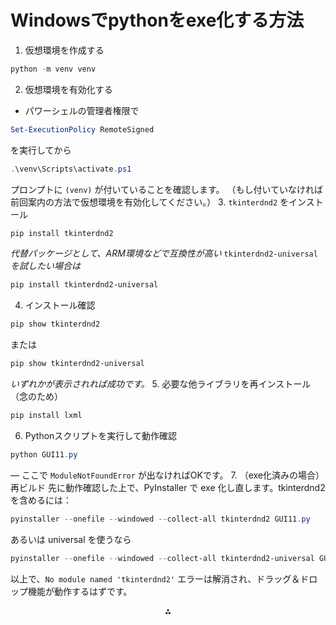 

# Windowsでpythonをexe化する方法


1. 仮想環境を作成する

```powershell
python -m venv venv
```

2. 仮想環境を有効化する

- パワーシェルの管理者権限で
  
```powershell    
Set-ExecutionPolicy RemoteSigned

```      
を実行してから

```powershell    
.\venv\Scripts\activate.ps1
```         
プロンプトに `(venv)` が付いていることを確認します。
（もし付いていなければ前回案内の方法で仮想環境を有効化してください。）
3. `tkinterdnd2` をインストール

```powershell
pip install tkinterdnd2
```

*代替パッケージとして、ARM環境などで互換性が高い* `tkinterdnd2-universal` *を試したい場合は*

```powershell
pip install tkinterdnd2-universal
```

4. インストール確認

```powershell
pip show tkinterdnd2
```

または

```powershell
pip show tkinterdnd2-universal
```

*いずれかが表示されれば成功です。*
5. 必要な他ライブラリを再インストール（念のため）

```powershell
pip install lxml
```

6. Pythonスクリプトを実行して動作確認

```powershell
python GUI11.py
```

— ここで `ModuleNotFoundError` が出なければOKです。
7. （exe化済みの場合）再ビルド
先に動作確認した上で、PyInstaller で exe 化し直します。tkinterdnd2 を含めるには：

```powershell
pyinstaller --onefile --windowed --collect-all tkinterdnd2 GUI11.py
```

あるいは universal を使うなら

```powershell
pyinstaller --onefile --windowed --collect-all tkinterdnd2-universal GUI11.py
```


以上で、`No module named 'tkinterdnd2'` エラーは解消され、ドラッグ＆ドロップ機能が動作するはずです。

<div style="text-align: center">⁂</div>

[^1]: http://hachisue.blog65.fc2.com/blog-entry-861.html

[^2]: https://juu7g.hatenablog.com/entry/Python/csv/viewer

[^3]: https://pypi.org/project/tkinterdnd2/

[^4]: https://zenn.dev/takudooon/articles/b66f913e9b59b2

[^5]: https://qiita.com/kmn_qt/items/96b054edc2233c76ff19

[^6]: https://office54.net/python/tkinter/file-drag-drop

[^7]: https://maywork.net/computer/python_tkinter_drag_and_drop/

[^8]: https://ja.stackoverflow.com/questions/92126/tkinterdndをexe化できない

[^9]: https://ameblo.jp/kamekame0912/entry-12869964793.html

[^10]: https://pypi.org/project/tkinterdnd2-universal/

[^11]: https://rcmdnk.com/blog/2024/02/29/computer-python/

[^12]: https://qiita.com/bassan/items/0094379024a3e88d4d23

